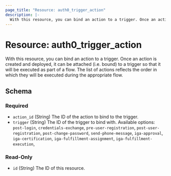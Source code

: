 ```yaml
---
page_title: "Resource: auth0_trigger_action"
description: |-
  With this resource, you can bind an action to a trigger. Once an action is created and deployed, it can be attached (i.e. bound) to a trigger so that it will be executed as part of a flow. The list of actions reflects the order in which they will be executed during the appropriate flow.
---
```


# Resource: auth0_trigger_action

With this resource, you can bind an action to a trigger. Once an action is created and deployed, it can be attached (i.e. bound) to a trigger so that it will be executed as part of a flow. The list of actions reflects the order in which they will be executed during the appropriate flow.



<!-- schema generated by tfplugindocs -->
## Schema

### Required

- `action_id` (String) The ID of the action to bind to the trigger.
- `trigger` (String) The ID of the trigger to bind with. Available options: `post-login`, `credentials-exchange`, `pre-user-registration`, `post-user-registration`, `post-change-password`, `send-phone-message`, `iga-approval`, `iga-certification`, `iga-fulfillment-assignment`, `iga-fulfillment-execution`,

### Read-Only

- `id` (String) The ID of this resource.


